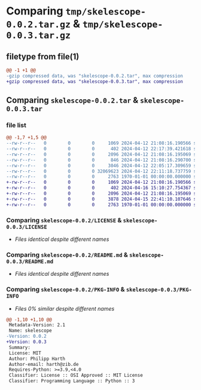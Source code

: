 # Comparing `tmp/skelescope-0.0.2.tar.gz` & `tmp/skelescope-0.0.3.tar.gz`

## filetype from file(1)

```diff
@@ -1 +1 @@
-gzip compressed data, was "skelescope-0.0.2.tar", max compression
+gzip compressed data, was "skelescope-0.0.3.tar", max compression
```

## Comparing `skelescope-0.0.2.tar` & `skelescope-0.0.3.tar`

### file list

```diff
@@ -1,7 +1,5 @@
--rw-r--r--   0        0        0     1069 2024-04-12 21:08:16.190566 skelescope-0.0.2/LICENSE
--rw-r--r--   0        0        0      402 2024-04-12 22:17:39.421618 skelescope-0.0.2/pyproject.toml
--rw-r--r--   0        0        0     2096 2024-04-12 21:08:16.195069 skelescope-0.0.2/README.md
--rw-r--r--   0        0        0      846 2024-04-12 21:08:16.290700 skelescope-0.0.2/skelescope/__init__.py
--rw-r--r--   0        0        0     3046 2024-04-12 22:05:17.309659 skelescope-0.0.2/skelescope/static/widget.css
--rw-r--r--   0        0        0 32069623 2024-04-12 22:11:18.737759 skelescope-0.0.2/skelescope/static/widget.js
--rw-r--r--   0        0        0     2763 1970-01-01 00:00:00.000000 skelescope-0.0.2/PKG-INFO
+-rw-r--r--   0        0        0     1069 2024-04-12 21:08:16.190566 skelescope-0.0.3/LICENSE
+-rw-r--r--   0        0        0      402 2024-04-16 15:10:27.754367 skelescope-0.0.3/pyproject.toml
+-rw-r--r--   0        0        0     2096 2024-04-12 21:08:16.195069 skelescope-0.0.3/README.md
+-rw-r--r--   0        0        0     3878 2024-04-15 22:41:10.107646 skelescope-0.0.3/skelescope/__init__.py
+-rw-r--r--   0        0        0     2763 1970-01-01 00:00:00.000000 skelescope-0.0.3/PKG-INFO
```

### Comparing `skelescope-0.0.2/LICENSE` & `skelescope-0.0.3/LICENSE`

 * *Files identical despite different names*

### Comparing `skelescope-0.0.2/README.md` & `skelescope-0.0.3/README.md`

 * *Files identical despite different names*

### Comparing `skelescope-0.0.2/PKG-INFO` & `skelescope-0.0.3/PKG-INFO`

 * *Files 0% similar despite different names*

```diff
@@ -1,10 +1,10 @@
 Metadata-Version: 2.1
 Name: skelescope
-Version: 0.0.2
+Version: 0.0.3
 Summary: 
 License: MIT
 Author: Philipp Harth
 Author-email: harth@zib.de
 Requires-Python: >=3.9,<4.0
 Classifier: License :: OSI Approved :: MIT License
 Classifier: Programming Language :: Python :: 3
```

